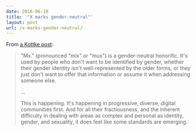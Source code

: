 ```yaml
---
date: 2016-06-18
title: '"X marks gender-neutral"'
layout: post
url: /x-marks-gender-neutral/
---
```


From [a Kottke post](https://kottke.org/16/06/x-marks-gender-neutral):

> "Mx." (pronounced "mix" or "mux") is a gender-neutral honorific. It's used by people who don't want to be identified by gender, whether their gender identity isn't well-represented by the older forms, or they just don't want to offer that information or assume it when addressing someone else.
>
> ...
>
> This is happening. It's happening in progressive, diverse, digital communities first. And for all their fractiousness, and the inherent difficulty in dealing with areas as complex and personal as identity, gender, and sexuality, it does feel like some standards are emerging.
